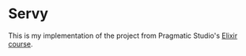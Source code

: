 # Servy

This is my implementation of the project from Pragmatic Studio's
[Elixir course](https://pragmaticstudio.com/elixir).
